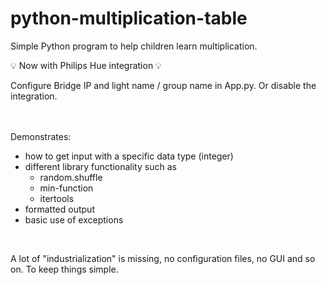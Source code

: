 # python-multiplication-table
Simple Python program to help children learn multiplication.

💡 Now with Philips Hue integration 💡

Configure Bridge IP and light name / group name in App.py. Or disable the integration.

<br/><br/>
Demonstrates:
* how to get input with a specific data type (integer)
* different library functionality such as
  * random.shuffle
  * min-function
  * itertools
* formatted output
* basic use of exceptions
<br/>

A lot of "industrialization" is missing, no configuration files, no GUI and so on. To keep things simple.
